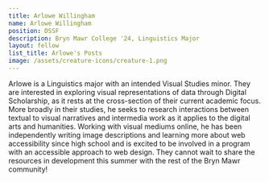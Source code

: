 ```yaml
---
title: Arlowe Willingham
name: Arlowe Willingham
position: DSSF
description: Bryn Mawr College '24, Linguistics Major
layout: fellow
list_title: Arlowe's Posts
image: /assets/creature-icons/creature-1.png
---
```

Arlowe is a Linguistics major with an intended Visual Studies minor. They are interested in exploring visual representations of data through Digital Scholarship, as it rests at the cross-section of their current academic focus. More broadly in their studies, he seeks to research interactions between textual to visual narratives and intermedia work as it applies to the digital arts and humanities. Working with visual mediums online, he has been independently writing image descriptions and learning more about web accessibility since high school and is excited to be involved in a program with an accessible approach to web design. They cannot wait to share the resources in development this summer with the rest of the Bryn Mawr community!